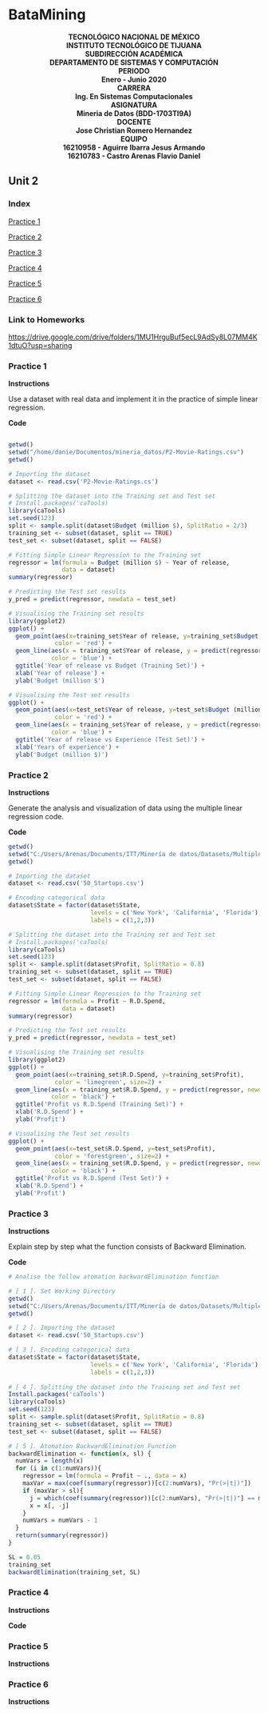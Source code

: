 # BataMining
<b><p align="center">
                                                 TECNOLÓGICO NACIONAL DE MÉXICO</br>
                                                INSTITUTO TECNOLÓGICO DE TIJUANA</br>
                                                      SUBDIRECCIÓN ACADÉMICA</br>
                                              DEPARTAMENTO DE SISTEMAS Y COMPUTACIÓN</br> 
                                                           PERIODO</br>
                                                      Enero - Junio 2020</br>
                                                           CARRERA</br>
                                               Ing. En Sistemas Computacionales</br>
                                                          ASIGNATURA</br> 
                                                Mineria de Datos (BDD-1703TI9A)</br>
                                                           DOCENTE</br>
                                                Jose Christian Romero Hernandez</br>
                                                           EQUIPO</br>
                                             16210958 - Aguirre Ibarra Jesus Armando</br>
                                             16210783 - Castro Arenas Flavio Daniel</br>                                                                                   
</p></b>

## Unit 2
### Index
[Practice 1](#id1)

[Practice 2](#id2)

[Practice 3](#id3)

[Practice 4](#id4)

[Practice 5](#id5)

[Practice 6](#id6)


### Link to Homeworks
https://drive.google.com/drive/folders/1MU1HrguBuf5ecL9AdSy8L07MM4K1dtuO?usp=sharing


### Practice 1  <a name="id1"></a>
**Instructions**

Use a dataset with real data and implement it in the practice of simple linear regression.


**Code**
```R

getwd()
setwd("/home/danie/Documentos/mineria_datos/P2-Movie-Ratings.csv")
getwd()

# Importing the dataset
dataset <- read.csv('P2-Movie-Ratings.cs')

# Splitting the dataset into the Training set and Test set
# Install.packages('caTools)
library(caTools)
set.seed(123)
split <- sample.split(dataset$Budget (million $), SplitRatio = 2/3)
training_set <- subset(dataset, split == TRUE)
test_set <- subset(dataset, split == FALSE)

# Fitting Simple Linear Regression to the Training set
regressor = lm(formula = Budget (million $) ~ Year of release,
               data = dataset)
summary(regressor)

# Predicting the Test set results
y_pred = predict(regressor, newdata = test_set)

# Visualising the Training set results
library(ggplot2)
ggplot() +
  geom_point(aes(x=training_set$Year of release, y=training_set$Budget (million $)),
             color = 'red') +
  geom_line(aes(x = training_set$Year of release, y = predict(regressor, newdata = training_set)),
            color = 'blue') +
  ggtitle('Year of release vs Budget (Training Set)') +
  xlab('Year of release') +
  ylab('Budget (million $')

# Visualising the Test set results
ggplot() +
  geom_point(aes(x=test_set$Year of release, y=test_set$Budget (million $),
             color = 'red') +
  geom_line(aes(x = training_set$Year of release, y = predict(regressor, newdata = training_set)),
            color = 'blue') +
  ggtitle('Year of release vs Experience (Test Set)') +
  xlab('Years of experience') +
  ylab('Budget (million $)')

```
### Practice 2 <a name="id2"> </a>
**Instructions**

Generate the analysis and visualization of data using the multiple linear regression code.

**Code**
```R
getwd()
setwd("C:/Users/Arenas/Documents/ITT/Minería de datos/Datasets/MultipleLinearRegression")
getwd()

# Importing the dataset
dataset <- read.csv('50_Startups.csv')

# Encoding categorical data 
dataset$State = factor(dataset$State,
                       levels = c('New York', 'California', 'Florida'),
                       labels = c(1,2,3))

# Splitting the dataset into the Training set and Test set
# Install.packages('caTools)
library(caTools)
set.seed(123)
split <- sample.split(dataset$Profit, SplitRatio = 0.8)
training_set <- subset(dataset, split == TRUE)
test_set <- subset(dataset, split == FALSE)

# Fitting Simple Linear Regression to the Training set
regressor = lm(formula = Profit ~ R.D.Spend,
               data = dataset)
summary(regressor) 

# Predicting the Test set results
y_pred = predict(regressor, newdata = test_set) 

# Visualising the Training set results
library(ggplot2)
ggplot() +
  geom_point(aes(x=training_set$R.D.Spend, y=training_set$Profit),
             color = 'limegreen', size=2) +
  geom_line(aes(x = training_set$R.D.Spend, y = predict(regressor, newdata = training_set)),
            color = 'black') +
  ggtitle('Profit vs R.D.Spend (Training Set)') +
  xlab('R.D.Spend') +
  ylab('Profit')

# Visualising the Test set results
ggplot() +
  geom_point(aes(x=test_set$R.D.Spend, y=test_set$Profit),
             color = 'forestgreen', size=2) +
  geom_line(aes(x = training_set$R.D.Spend, y = predict(regressor, newdata = training_set)),
            color = 'black') +
  ggtitle('Profit vs R.D.Spend (Test Set)') +
  xlab('R.D.Spend') +
  ylab('Profit')


```
### Practice 3 <a name="id3"> </a>
**Instructions**

Explain step by step what the function consists of Backward Elimination.

**Code**
```R
# Analise the follow atomation backwardElimination function 

# [ 1 ]. Set Working Directory
getwd()
setwd("C:/Users/Arenas/Documents/ITT/Minería de datos/Datasets/MultipleLinearRegression")
getwd()

# [ 2 ]. Importing the dataset
dataset <- read.csv('50_Startups.csv')

# [ 3 ]. Encoding categorical data
dataset$State = factor(dataset$State,
                       levels = c('New York', 'California', 'Florida'),
                       labels = c(1,2,3))
                       
# [ 4 ]. Splitting the dataset into the Training set and Test set
Install.packages('caTools')
library(caTools)
set.seed(123)
split <- sample.split(dataset$Profit, SplitRatio = 0.8)
training_set <- subset(dataset, split == TRUE)
test_set <- subset(dataset, split == FALSE)

# [ 5 ]. Atomation BackwardElimination Function
backwardElimination <- function(x, sl) {
  numVars = length(x)
  for (i in c(1:numVars)){
    regressor = lm(formula = Profit ~ ., data = x)
    maxVar = max(coef(summary(regressor))[c(2:numVars), "Pr(>|t|)"])
    if (maxVar > sl){
      j = which(coef(summary(regressor))[c(2:numVars), "Pr(>|t|)"] == maxVar)
      x = x[, -j]
    }
    numVars = numVars - 1
  }
  return(summary(regressor))
}

SL = 0.05
training_set
backwardElimination(training_set, SL)
```
### Practice 4 <a name="id4"></a>
**Instructions**

**Code**




### Practice 5  <a name="id5"></a>
**Instructions**




### Practice 6  <a name="id6"></a>
**Instructions**
